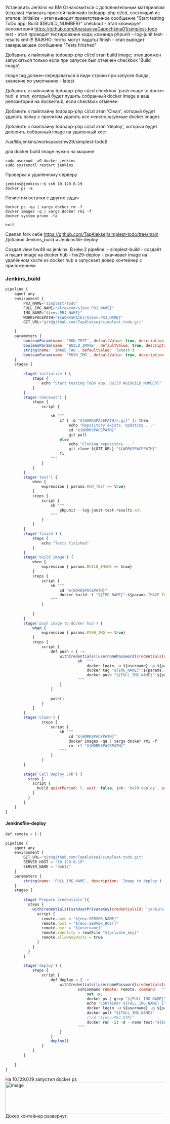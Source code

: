 Установить Jenkins на ВМ
Ознакомиться с дополнительным материалом (ссылка)
Написать простой пайплайн todoapp-php ci/cd, состоящий из этапов:
initialize - этап выводит приветственное сообщение "Start testing ToDo app; Build ${BUILD_NUMBER}"
checkout - этап клонирует репозиторий https://github.com/AnastasiyaGapochkina01/simplest-todo
test - этап проводит тестирование кода; 
	команда phpunit --log-junit test-results.xml (!! ВАЖНО: тесты могут падать)
finish - этап выводит завершающее сообщение "Tests finished"

Добавить к пайплайну todoapp-php ci/cd этап build image; 
этап должен запускаться только если при запуске 
был отмечен checkbox 'Build image'; 

image tag должен передаваться в виде строки при запуске билда, 
значение по умолчанию - latest

Добавить к пайплайну todoapp-php ci/cd checkbox 
'push image to docker hub' и этап, который будет 
пушить собранный docker image в ваш репозиторий на dockerhub,
 если checkbox отмечен

Добавить к пайплайну todoapp-php ci/cd этап 'Clean', который будет
удалять папку с проектом
удалять все неиспользуемые docker images

Добавить к пайплайну todoapp-php ci/cd этап 'deploy', 
который будет деплоить собранный image на удаленный хост

/var/lib/jenkins/workspace/hw29/simplest-todo$

для docker build image нужно на машине
```
sudo usermod -aG docker jenkins
sudo systemctl restart jenkins
```

Проверка к удалённому серверу

```sudo su - jenkins
jenkins@jenkins:~$ ssh 10.129.0.19
docker ps -a
```
Почистим остатки с других задач
```
docker ps -qa | xargs docker rm -f
docker images -q | xargs docker rmi -f
docker system prune -fa 

exit
```
Сделал fork себе https://github.com/TapAleksej/simplest-todo/tree/main
Добавил Jenkins_build и  Jenkinsfile-deploy

Cоздал view hw48 на jenkins. 
В нём 2 pipeline:
	- simplest-build  - создаёт и пушит image на docker hub
	- hw29-deploy 	- скачивает image на удалённом хосте из docker hub и запускает докер контейнер с приложением


### Jenkins_build
```js
pipeline {	
	agent any	
	environment {
		PRJ_NAME="simplest-todo"
		FULL_IMG_NAME="alrexcom/${env.PRJ_NAME}"
		IMG_NAME="${env.PRJ_NAME}"
		WORKSPACEPATH="${WORKSPACE}/${env.PRJ_NAME}"
		GIT_URL="git@github.com:TapAleksej/simplest-todo.git"

	}
	parameters {
		booleanParam(name: 'RUN_TEST', defaultValue: true, description: 'Run test?' )
		booleanParam(name: 'BUILD_IMAGE', defaultValue: true, description: 'Build image?' )
		string(name: 'IMAGE_TAG', defaultValue: 'latest')	
		booleanParam(name: 'PUSH_IMG', defaultValue: true, description: 'push image to docker hub?' )		
	}
	stages {
	
		stage('initialize') {
			steps {
				echo "Start testing ToDo app; Build #${BUILD_NUMBER}"
			}
		}
		stage('checkout') {
			steps {
				script {					

                    sh """
                        if [ -d "${WORKSPACEPATH}/.git" ]; then
                            echo "Repository exists. Updating ..."
                            cd "${WORKSPACEPATH}"
                            git pull
                        else
                            echo "Cloning repository ..."
                            git clone ${GIT_URL} "${WORKSPACEPATH}"
                        fi 
					"""
				}	
			}		
		}			
		stage('test') {
			when {
				expression { params.RUN_TEST == true}
			}
			steps {
				script {
					sh """
						phpunit --log-junit test-results.xml
					"""
				}			
			}			
		}
		stage('finish') {
			steps {
				echo "Tests finished"			
			}
		}	
		stage('build image') {
			when {
				expression { params.BUILD_IMAGE == true}
			}
			steps {
				script {
					sh """						
						cd "${WORKSPACEPATH}"						
						docker build -t "${IMG_NAME}":${params.IMAGE_TAG} .	 --no-cache						
					"""
				}
			
			}			
		}	
		stage('push image to docker hub') {
			when {
				expression { params.PUSH_IMG == true}
			}
			steps {
				script {
					def push = { ->						
						withCredentials([usernamePassword(credentialsId: 'docker-token', usernameVariable: 'username', passwordVariable: 'password')]) {
								sh  """																			
									docker login -u ${username} -p ${password}
									docker tag "${IMG_NAME}":${params.IMAGE_TAG} "${FULL_IMG_NAME}":${params.IMAGE_TAG}						
									docker push "${FULL_IMG_NAME}":${params.IMAGE_TAG}										
								"""								
						}		
					}				
				
                    push()	
				}				
			}
		}		
		stage('Clean') {
				steps {
					script {
						sh """
							cd "${WORKSPACEPATH}"							
							docker images -qa | xargs docker rmi -f
							rm -rf "${WORKSPACEPATH}"							
						"""
					}
				}				
		}
		
		stage('Call Deploy Job') {	
		  steps {
			script {
			  build quietPeriod: 5, wait: false, job: 'hw29-deploy', parameters: [string(name: 'FULL_IMG_NAME', value: "${FULL_IMG_NAME}:${params.IMAGE_TAG}")]			  
			}
		  }
		}		
	}		
}						
```

#### Jenkinsfile-deploy
```js
def remote = [:]

pipeline {	
	agent any	
	environment {	
		GIT_URL="git@github.com:TapAleksej/simplest-todo.git"
		SERVER_HOST = "10.129.0.19"
		SERVER_NAME = "deb12"
	}
	parameters {
		string(name: 'FULL_IMG_NAME', description: 'Image to deploy')	
	}
	stages {
			
		stage('Prepare Credentials'){
		  steps {
			withCredentials([sshUserPrivateKey(credentialsId: 'jenkins-key', keyFileVariable: 'private_key', usernameVariable: 'username')]) {
			  script {
				remote.name = "${env.SERVER_NAME}"
				remote.host = "${env.SERVER_HOST}"
				remote.user = "${username}"
				remote.identity = readFile "${private_key}"
				remote.allowAnyHosts = true
			  }
			}
		  }
		}			
		
		stage('deploy') {
			steps {
				script {
					def deploy = { ->						
						withCredentials([usernamePassword(credentialsId: 'docker-token', usernameVariable: 'username', passwordVariable: 'password')]) {
								sshCommand remote: remote, command:  """																			
									set -x;
									docker ps | grep "${FULL_IMG_NAME}" | xargs docker rm -f 
									echo "Container ${FULL_IMG_NAME} if exists deleted"
									docker login -u ${username} -p ${password}
									docker pull "${FULL_IMG_NAME}"
									//cd "${env.PRJ_DIR}"
									docker run -it -d --name test-"${BUILD_NUMBER}" "${FULL_IMG_NAME}"									
								"""								
						}	
					}	
					deploy()	
				}
			}
		}	
		
	}		
}						
```
На 10.129.0.19 запустил docker ps
<img width="1134" height="99" alt="image" src="https://github.com/user-attachments/assets/bc963b9d-a0b0-4de9-b156-6e04f84d4b5f" />
Докер контейнер развернут.
